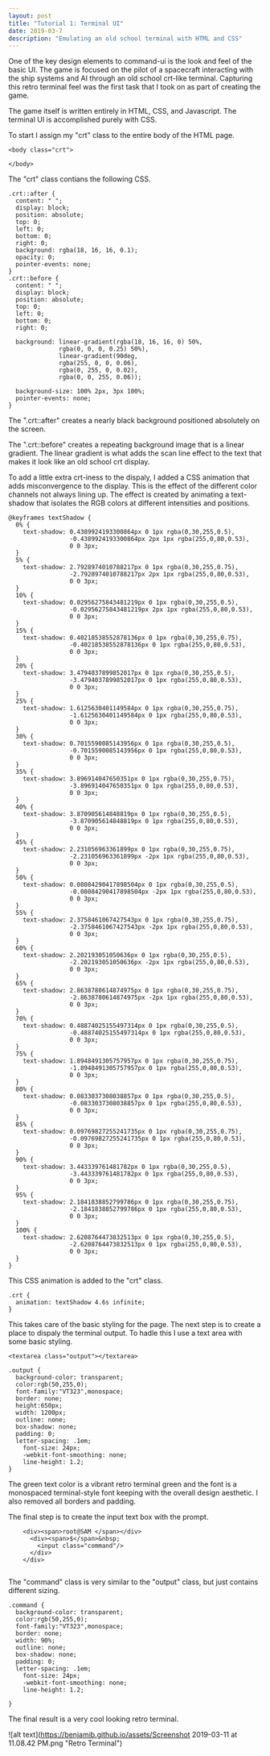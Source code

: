 ```yaml
---
layout: post
title: "Tutorial 1: Terminal UI"
date: 2019-03-7
description: "Emulating an old school terminal with HTML and CSS"
---
```


One of the key design elements to command-ui is the look and feel of the basic UI. The game is focused on the pilot of a spacecraft interacting with the ship systems and AI through an old school crt-like terminal. Capturing this
retro terminal feel was the first task that I took on as part of creating the game.

The game itself is written entirely in HTML, CSS, and Javascript. The terminal UI is accomplished purely with CSS.

To start I assign my "crt" class to the entire body of the HTML page.

```
<body class="crt">
  
</body>
```
The "crt" class contians the following CSS.

```
.crt::after {
  content: " ";
  display: block;
  position: absolute;
  top: 0;
  left: 0;
  bottom: 0;
  right: 0;
  background: rgba(18, 16, 16, 0.1);
  opacity: 0;
  pointer-events: none;
}
.crt::before {
  content: " ";
  display: block;
  position: absolute;
  top: 0;
  left: 0;
  bottom: 0;
  right: 0;
  
  background: linear-gradient(rgba(18, 16, 16, 0) 50%, 
              rgba(0, 0, 0, 0.25) 50%), 
              linear-gradient(90deg, 
              rgba(255, 0, 0, 0.06), 
              rgba(0, 255, 0, 0.02), 
              rgba(0, 0, 255, 0.06));
              
  background-size: 100% 2px, 3px 100%;
  pointer-events: none;
}
```

The ".crt::after" creates a nearly black background positioned absolutely on the screen.

The ".crt::before" creates a repeating background image that is a linear gradient. The linear gradient is what adds the scan line effect to the text that makes it look like an old school crt display.

To add a little extra crt-iness to the dispaly, I added a CSS animation that adds misconvergence to the display. This is the effect of the different color channels not always lining up.
The effect is created by animating a text-shadow that isolates the RGB colors at different intensities and positions.

```
@keyframes textShadow {
  0% {
    text-shadow: 0.4389924193300864px 0 1px rgba(0,30,255,0.5), 
                 -0.4389924193300864px 2px 1px rgba(255,0,80,0.53), 
                 0 0 3px;
  }
  5% {
    text-shadow: 2.7928974010788217px 0 1px rgba(0,30,255,0.75), 
                 -2.7928974010788217px 2px 1px rgba(255,0,80,0.53), 
                 0 0 3px;
  }
  10% {
    text-shadow: 0.02956275843481219px 0 1px rgba(0,30,255,0.5), 
                 -0.02956275843481219px 2px 1px rgba(255,0,80,0.53), 
                 0 0 3px;
  }
  15% {
    text-shadow: 0.40218538552878136px 0 1px rgba(0,30,255,0.75), 
                 -0.40218538552878136px 0 1px rgba(255,0,80,0.53), 
                 0 0 3px;
  }
  20% {
    text-shadow: 3.4794037899852017px 0 1px rgba(0,30,255,0.5),
                 -3.4794037899852017px 0 1px rgba(255,0,80,0.53), 
                 0 0 3px;
  }
  25% {
    text-shadow: 1.6125630401149584px 0 1px rgba(0,30,255,0.75), 
                 -1.6125630401149584px 0 1px rgba(255,0,80,0.53), 
                 0 0 3px;
  }
  30% {
    text-shadow: 0.7015590085143956px 0 1px rgba(0,30,255,0.5), 
                 -0.7015590085143956px 0 1px rgba(255,0,80,0.53), 
                 0 0 3px;
  }
  35% {
    text-shadow: 3.896914047650351px 0 1px rgba(0,30,255,0.75), 
                 -3.896914047650351px 0 1px rgba(255,0,80,0.53), 
                 0 0 3px;
  }
  40% {
    text-shadow: 3.870905614848819px 0 1px rgba(0,30,255,0.5), 
                 -3.870905614848819px 0 1px rgba(255,0,80,0.53), 
                 0 0 3px;
  }
  45% {
    text-shadow: 2.231056963361899px 0 1px rgba(0,30,255,0.75), 
                 -2.231056963361899px -2px 1px rgba(255,0,80,0.53), 
                 0 0 3px;
  }
  50% {
    text-shadow: 0.08084290417898504px 0 1px rgba(0,30,255,0.5), 
                 -0.08084290417898504px -2px 1px rgba(255,0,80,0.53), 
                 0 0 3px;
  }
  55% {
    text-shadow: 2.3758461067427543px 0 1px rgba(0,30,255,0.75), 
                 -2.3758461067427543px -2px 1px rgba(255,0,80,0.53), 
                 0 0 3px;
  }
  60% {
    text-shadow: 2.202193051050636px 0 1px rgba(0,30,255,0.5), 
                 -2.202193051050636px -2px 1px rgba(255,0,80,0.53), 
                 0 0 3px;
  }
  65% {
    text-shadow: 2.8638780614874975px 0 1px rgba(0,30,255,0.75), 
                 -2.8638780614874975px -2px 1px rgba(255,0,80,0.53), 
                 0 0 3px;
  }
  70% {
    text-shadow: 0.48874025155497314px 0 1px rgba(0,30,255,0.5), 
                 -0.48874025155497314px 0 1px rgba(255,0,80,0.53), 
                 0 0 3px;
  }
  75% {
    text-shadow: 1.8948491305757957px 0 1px rgba(0,30,255,0.75), 
                 -1.8948491305757957px 0 1px rgba(255,0,80,0.53), 
                 0 0 3px;
  }
  80% {
    text-shadow: 0.0833037308038857px 0 1px rgba(0,30,255,0.5), 
                 -0.0833037308038857px 0 1px rgba(255,0,80,0.53), 
                 0 0 3px;
  }
  85% {
    text-shadow: 0.09769827255241735px 0 1px rgba(0,30,255,0.75), 
                 -0.09769827255241735px 0 1px rgba(255,0,80,0.53), 
                 0 0 3px;
  }
  90% {
    text-shadow: 3.443339761481782px 0 1px rgba(0,30,255,0.5), 
                 -3.443339761481782px 0 1px rgba(255,0,80,0.53), 
                 0 0 3px;
  }
  95% {
    text-shadow: 2.1841838852799786px 0 1px rgba(0,30,255,0.75), 
                 -2.1841838852799786px 0 1px rgba(255,0,80,0.53), 
                 0 0 3px;
  }
  100% {
    text-shadow: 2.6208764473832513px 0 1px rgba(0,30,255,0.5), 
                 -2.6208764473832513px 0 1px rgba(255,0,80,0.53),
                 0 0 3px;
  }
}
```

This CSS animation is added to the "crt" class.

```
.crt {
  animation: textShadow 4.6s infinite;
}
```

This takes care of the basic styling for the page. The next step is to create a place to dispaly the terminal output. To hadle this I use a text area with some basic styling.

```
<textarea class="output"></textarea>

.output {
  background-color: transparent;
  color:rgb(50,255,0);
  font-family:"VT323",monospace;
  border: none;
  height:650px;
  width: 1200px;
  outline: none;
  box-shadow: none;
  padding: 0;
  letter-spacing: .1em;
    font-size: 24px;
    -webkit-font-smoothing: none;
    line-height: 1.2;
}
```

The green text color is a vibrant retro terminal green and the font is a monospaced terminal-style font keeping with the overall design aesthetic. I also removed all borders and padding.

The final step is to create the input text box with the prompt.

```
    <div><span>root@SAM </span></div>
      <div><span>$</span>&nbsp;
        <input class="command"/>
      </div>
    </div>
    
```

The "command" class is very similar to the "output" class, but just contains different sizing.

```
.command {
  background-color: transparent;
  color:rgb(50,255,0);
  font-family:"VT323",monospace;
  border: none;
  width: 90%;
  outline: none;
  box-shadow: none;
  padding: 0;
  letter-spacing: .1em;
    font-size: 24px;
    -webkit-font-smoothing: none;
    line-height: 1.2;
  
}
```

The final result is a very cool looking retro terminal.

![alt text](https://benjamib.github.io/assets/Screenshot 2019-03-11 at 11.08.42 PM.png "Retro Terminal")
